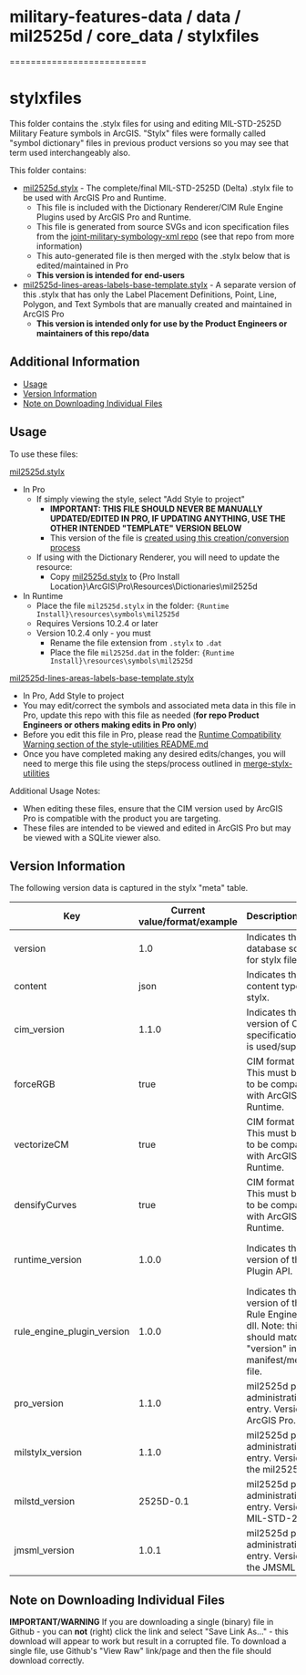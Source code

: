 # military-features-data / data / mil2525d / core_data / stylxfiles
==========================

# stylxfiles

This folder contains the .stylx files for using and editing MIL-STD-2525D Military Feature symbols in ArcGIS. "Stylx" files were formally called "symbol dictionary" files in previous product versions so you may see that term used interchangeably also.

This folder contains:

* [mil2525d.stylx](./mil2525d.stylx) - The complete/final MIL-STD-2525D (Delta) .stylx file to be used with ArcGIS Pro and Runtime.
    * This file is included with the Dictionary Renderer/CIM Rule Engine Plugins used by ArcGIS Pro and Runtime.
    * This file is generated from source SVGs and icon specification files from the [joint-military-symbology-xml repo](https://github.com/Esri/joint-military-symbology-xml) (see that repo from more information)
    * This auto-generated file is then merged with the .stylx below that is edited/maintained in Pro
    * **This version is intended for end-users**
* [mil2525d-lines-areas-labels-base-template.stylx](./mil2525d-lines-areas-labels-base-template.stylx) - A separate version of this .stylx that has only the Label Placement Definitions, Point, Line, Polygon, and Text Symbols that are manually created and maintained in ArcGIS Pro
    * **This version is intended only for use by the Product Engineers or maintainers of this repo/data**

## Additional Information

* [Usage](#usage)
* [Version Information](#version-information)
* [Note on Downloading Individual Files](#note-on-downloading-individual-files)

## Usage 

To use these files:

[mil2525d.stylx](./mil2525d.stylx)

* In Pro
    * If simply viewing the style, select "Add Style to project"
        * **IMPORTANT: THIS FILE SHOULD NEVER BE MANUALLY UPDATED/EDITED IN PRO, IF UPDATING ANYTHING, USE THE OTHER INTENDED "TEMPLATE" VERSION BELOW**
	    * This version of the file is [created using this creation/conversion process](../../utilities/style-utilities)
    * If using with the Dictionary Renderer, you will need to update the resource:
        * Copy [mil2525d.stylx](./mil2525d.stylx) to {Pro Install Location}\ArcGIS\Pro\Resources\Dictionaries\mil2525d	
* In Runtime 
    * Place the file `mil2525d.stylx` in the folder: `{Runtime Install}\resources\symbols\mil2525d`
    * Requires Versions 10.2.4 or later
    * Version 10.2.4 only - you must 
        * Rename the file extension from `.stylx` to `.dat`
        * Place the file `mil2525d.dat` in the folder: `{Runtime Install}\resources\symbols\mil2525d`

[mil2525d-lines-areas-labels-base-template.stylx](./mil2525d-lines-areas-labels-base-template.stylx)

* In Pro, Add Style to project
* You may edit/correct the symbols and associated meta data in this file in Pro, update this repo with this file as needed (**for repo Product Engineers or others making edits in Pro only**)
* Before you edit this file in Pro, please read the [Runtime Compatibility Warning section of the style-utilities README.md](../../utilities/style-utilities/README.md#important-warning-on-runtime-compatibility-before-you-begin)
* Once you have completed making any desired edits/changes, you will need to merge this file using the steps/process outlined in [merge-stylx-utilities](../../utilities/style-utilities/merge-stylx-utilities)

Additional Usage Notes:

* When editing these files, ensure that the CIM version used by ArcGIS Pro is compatible with the product you are targeting.
* These files are intended to be viewed and edited in ArcGIS Pro but may be viewed with a SQLite viewer also. 

## Version Information

The following version data is captured in the stylx "meta" table.

|Key|Current value/format/example|Description/Usage|Application Used By|
|---|---|---|---|
|version|1.0|Indicates the database schema for stylx files. |Pro|
|content|json|Indicates the content type of stylx. |Pro|
|cim_version|1.1.0|Indicates the version of CIM specification that is used/supported.|Pro/Runtime|
|forceRGB|true|CIM format option. This must be true to be compatible with ArcGIS Runtime.|Pro|
|vectorizeCM|true|CIM format option. This must be true to be compatible with ArcGIS Runtime.|Pro|
|densifyCurves|true|CIM format option. This must be true to be compatible with ArcGIS Runtime.|Pro|
|runtime_version|1.0.0|Indicates the version of the CIM Plugin API. |CIM Rule Engine Plugin Manager|
|rule_engine_plugin_version|1.0.0|Indicates the version of the CIM Rule Engine plugin dll. Note: this should match the "version" in the manifest/metadata file.|CIM Rule Engine Plugin Manager|
|pro_version|1.1.0|mil2525d plugin administrative entry. Version of ArcGIS Pro.|mil2525d plugin|
|milstylx_version|1.1.0|mil2525d plugin administrative entry. Version of the mil2525.stylx.|mil2525d plugin|
|milstd_version|2525D-0.1|mil2525d plugin administrative entry. Version of MIL-STD-2525.|mil2525d plugin|
|jmsml_version|1.0.1|mil2525d plugin administrative entry. Version of the JMSML used|mil2525d plugin| 

## Note on Downloading Individual Files

**IMPORTANT/WARNING** If you are downloading a single (binary) file in Github - you can **not** (right) click the link and select "Save Link As..." - this download will appear to work but result in a corrupted file. To download a single file, use Github's "View Raw" link/page and then the file should download correctly.
